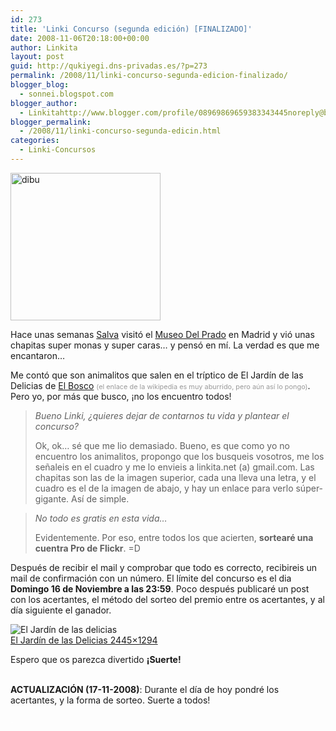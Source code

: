 ```yaml
---
id: 273
title: 'Linki Concurso (segunda edición) [FINALIZADO]'
date: 2008-11-06T20:18:00+00:00
author: Linkita
layout: post
guid: http://qukiyegi.dns-privadas.es/?p=273
permalink: /2008/11/linki-concurso-segunda-edicion-finalizado/
blogger_blog:
  - sonnei.blogspot.com
blogger_author:
  - Linkitahttp://www.blogger.com/profile/08969869659383343445noreply@blogger.com
blogger_permalink:
  - /2008/11/linki-concurso-segunda-edicin.html
categories:
  - Linki-Concursos
---
```

<img src="http://farm4.static.flickr.com/3018/3009170020_a88ce89983_m.jpg" alt="dibu" width="240" height="236" />

Hace unas semanas [Salva](http://desmitificador.blogspot.com/) visitó el [Museo Del Prado](http://www.museodelprado.es/) en Madrid y vió unas chapitas super monas y super caras&#8230; y pensó en mí. La verdad es que me encantaron&#8230;

Me contó que son animalitos que salen en el tríptico de El Jardín de las Delicias de [El Bosco](http://es.wikipedia.org/wiki/Hieronymus_Bosch) <span style="color: rgb(153, 153, 153);font-size:78%;" >(el enlace de la wikipedia es muy aburrido, pero aún así lo pongo)</span>. Pero yo, por más que busco, ¡no los encuentro todos!  
<span style="font-style: italic;"></span>  


> <span style="font-style: italic;">Bueno Linki, ¿quieres dejar de contarnos tu vida y plantear el concurso?</span></p>
Ok, ok&#8230; sé que me lio demasiado. Bueno, es que como yo no encuentro los animalitos, propongo que los busqueis vosotros, me los señaleis en el cuadro y me lo envieis a linkita.net (a) gmail.com. Las chapitas son las de la imagen superior, cada una lleva una letra, y el cuadro es el de la imagen de abajo, y hay un enlace para verlo súper-gigante. Así de simple.  
<span style="font-style: italic;"></span>  


> <span style="font-style: italic;">No todo es gratis en esta vida&#8230;</span></p>
Evidentemente. Por eso, entre todos los que acierten, <span style="font-weight: bold;">sortearé una cuentra Pro de Flickr</span>. =D

Después de recibir el mail y comprobar que todo es correcto, recibireis un mail de confirmación con un número. El límite del concurso es el dia <span style="font-weight: bold;">Domingo 16 de Noviembre a las 23:59</span>. Poco después publicaré un post con los acertantes, el método del sorteo del premio entre os acertantes, y al día siguiente el ganador.

![El Jardín de las delicias](http://farm4.static.flickr.com/3050/3008121341_f860e90cf6.jpg)  
[El Jardín de las Delicias 2445&#215;1294](http://farm4.static.flickr.com/3058/3008856192_e27a47272e_o.jpg)

Espero que os parezca divertido <span style="font-weight: bold;">¡Suerte!</span>

<span style="font-weight:bold;"><br />ACTUALIZACIÓN (17-11-2008)</span>: Durante el día de hoy pondré los acertantes, y la forma de sorteo. Suerte a todos!

<span style="color: rgb(255, 255, 255);">.</span>